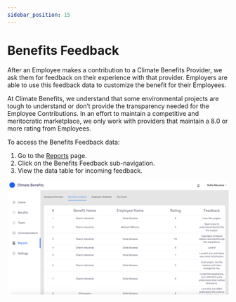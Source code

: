 ```yaml
---
sidebar_position: 15
---
```


# Benefits Feedback 

After an Employee makes a contribution to a Climate Benefits Provider, we ask them for feedback on their experience with that provider. Employers are able to use this feedback data to customize the benefit for their Employees. 

At Climate Benefits, we understand that some environmental projects are tough to understand or don’t provide the transparency needed for the Employee Contributions. In an effort to maintain a competitive and meritocratic marketplace, we only work with providers that maintain a 8.0 or more rating from Employees. 

To access the Benefits Feedback data:   
1. Go to the [Reports](https://www.app.climatebenefits.com/employer/reports) page. 
2. Click on the Benefits Feedback sub-navigation. 
3. View the data table for incoming feedback. 

![Benefits Feedback](../../src/assets/BenefitsFeedback.png)
